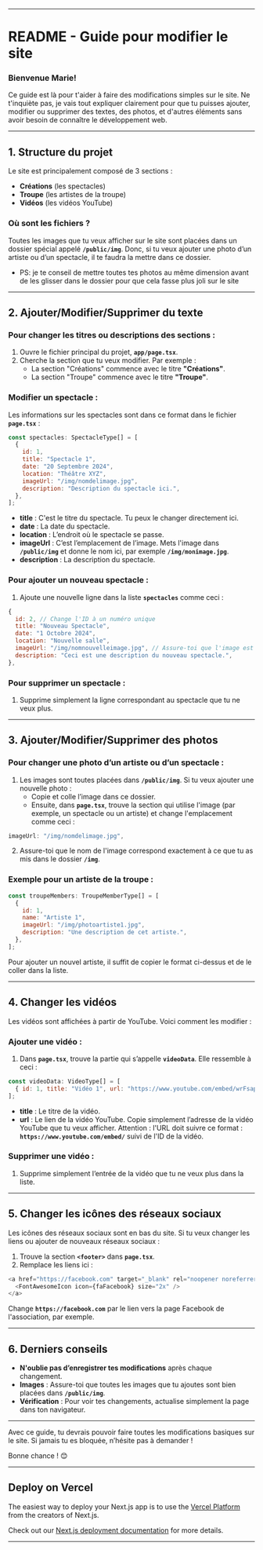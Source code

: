 
---

# README - Guide pour modifier le site

### Bienvenue Marie!

Ce guide est là pour t'aider à faire des modifications simples sur le site. Ne t'inquiète pas, je vais tout expliquer clairement pour que tu puisses ajouter, modifier ou supprimer des textes, des photos, et d'autres éléments sans avoir besoin de connaître le développement web.

---

## 1. **Structure du projet**

Le site est principalement composé de 3 sections :
- **Créations** (les spectacles)
- **Troupe** (les artistes de la troupe)
- **Vidéos** (les vidéos YouTube)

### Où sont les fichiers ?

Toutes les images que tu veux afficher sur le site sont placées dans un dossier spécial appelé **`/public/img`**. Donc, si tu veux ajouter une photo d’un artiste ou d’un spectacle, il te faudra la mettre dans ce dossier.

- PS: je te conseil de mettre toutes tes photos au même dimension avant de les glisser dans le dossier pour que cela fasse plus joli sur le site
---

## 2. **Ajouter/Modifier/Supprimer du texte**

### Pour changer les titres ou descriptions des sections :

1. Ouvre le fichier principal du projet, **`app/page.tsx`**.
2. Cherche la section que tu veux modifier. Par exemple :
   - La section "Créations" commence avec le titre **"Créations"**.
   - La section "Troupe" commence avec le titre **"Troupe"**.

### Modifier un spectacle :

Les informations sur les spectacles sont dans ce format dans le fichier **`page.tsx`** :

```js
const spectacles: SpectacleType[] = [
  {
    id: 1,
    title: "Spectacle 1",
    date: "20 Septembre 2024",
    location: "Théâtre XYZ",
    imageUrl: "/img/nomdelimage.jpg",
    description: "Description du spectacle ici.",
  },
];
```

- **title** : C'est le titre du spectacle. Tu peux le changer directement ici.
- **date** : La date du spectacle.
- **location** : L’endroit où le spectacle se passe.
- **imageUrl** : C’est l’emplacement de l’image. Mets l'image dans **`/public/img`** et donne le nom ici, par exemple **`/img/monimage.jpg`**.
- **description** : La description du spectacle.

### Pour ajouter un nouveau spectacle :

1. Ajoute une nouvelle ligne dans la liste **`spectacles`** comme ceci :

```js
{
  id: 2, // Change l'ID à un numéro unique
  title: "Nouveau Spectacle",
  date: "1 Octobre 2024",
  location: "Nouvelle salle",
  imageUrl: "/img/nomnouvelleimage.jpg", // Assure-toi que l'image est bien dans /public/img
  description: "Ceci est une description du nouveau spectacle.",
},
```

### Pour supprimer un spectacle :

1. Supprime simplement la ligne correspondant au spectacle que tu ne veux plus.

---

## 3. **Ajouter/Modifier/Supprimer des photos**

### Pour changer une photo d’un artiste ou d’un spectacle :

1. Les images sont toutes placées dans **`/public/img`**. Si tu veux ajouter une nouvelle photo :
   - Copie et colle l’image dans ce dossier.
   - Ensuite, dans **`page.tsx`**, trouve la section qui utilise l'image (par exemple, un spectacle ou un artiste) et change l'emplacement comme ceci :

```js
imageUrl: "/img/nomdelimage.jpg",
```

2. Assure-toi que le nom de l'image correspond exactement à ce que tu as mis dans le dossier **`/img`**.

### Exemple pour un artiste de la troupe :

```js
const troupeMembers: TroupeMemberType[] = [
  {
    id: 1,
    name: "Artiste 1",
    imageUrl: "/img/photoartiste1.jpg",
    description: "Une description de cet artiste.",
  },
];
```

Pour ajouter un nouvel artiste, il suffit de copier le format ci-dessus et de le coller dans la liste.

---

## 4. **Changer les vidéos**

Les vidéos sont affichées à partir de YouTube. Voici comment les modifier :

### Ajouter une vidéo :

1. Dans **`page.tsx`**, trouve la partie qui s’appelle **`videoData`**. Elle ressemble à ceci :

```js
const videoData: VideoType[] = [
  { id: 1, title: "Vidéo 1", url: "https://www.youtube.com/embed/wrFsapf0Enk" },
];
```

- **title** : Le titre de la vidéo.
- **url** : Le lien de la vidéo YouTube. Copie simplement l’adresse de la vidéo YouTube que tu veux afficher. Attention : l'URL doit suivre ce format : **`https://www.youtube.com/embed/`** suivi de l'ID de la vidéo.

### Supprimer une vidéo :

1. Supprime simplement l’entrée de la vidéo que tu ne veux plus dans la liste.

---

## 5. **Changer les icônes des réseaux sociaux**

Les icônes des réseaux sociaux sont en bas du site. Si tu veux changer les liens ou ajouter de nouveaux réseaux sociaux :

1. Trouve la section **`<footer>`** dans **`page.tsx`**.
2. Remplace les liens ici :

```js
<a href="https://facebook.com" target="_blank" rel="noopener noreferrer">
  <FontAwesomeIcon icon={faFacebook} size="2x" />
</a>
```

Change **`https://facebook.com`** par le lien vers la page Facebook de l'association, par exemple.

---

## 6. **Derniers conseils**

- **N'oublie pas d’enregistrer tes modifications** après chaque changement.
- **Images** : Assure-toi que toutes les images que tu ajoutes sont bien placées dans **`/public/img`**.
- **Vérification** : Pour voir tes changements, actualise simplement la page dans ton navigateur.

---

Avec ce guide, tu devrais pouvoir faire toutes les modifications basiques sur le site. Si jamais tu es bloquée, n’hésite pas à demander !

Bonne chance ! 😊

---

## Deploy on Vercel

The easiest way to deploy your Next.js app is to use the [Vercel Platform](https://vercel.com/new?utm_medium=default-template&filter=next.js&utm_source=create-next-app&utm_campaign=create-next-app-readme) from the creators of Next.js.

Check out our [Next.js deployment documentation](https://nextjs.org/docs/app/building-your-application/deploying) for more details.

---
